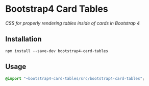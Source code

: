 # Bootstrap4 Card Tables

*CSS for properly rendering tables inside of cards in Bootstrap 4*

## Installation

```
npm install --save-dev bootstrap4-card-tables
```

## Usage

```scss
@import "~bootstrap4-card-tables/src/bootstrap4-card-tables";
```
